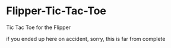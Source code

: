 # Flipper-Tic-Tac-Toe
Tic Tac Toe for the Flipper

if you ended up here on accident, sorry, this is far from complete
